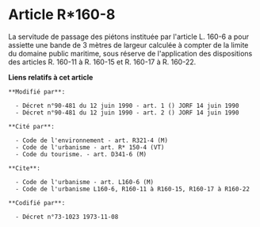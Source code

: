 # Article R*160-8

La servitude de passage des piétons instituée par l'article L. 160-6 a pour assiette une bande de 3 mètres de largeur
calculée à compter de la limite du domaine public maritime, sous réserve de l'application des dispositions des articles R.
160-11 à R. 160-15 et R. 160-17 à R. 160-22.

**Liens relatifs à cet article**

	**Modifié par**:

	  - Décret n°90-481 du 12 juin 1990 - art. 1 () JORF 14 juin 1990
	  - Décret n°90-481 du 12 juin 1990 - art. 2 () JORF 14 juin 1990

	**Cité par**:

	  - Code de l'environnement - art. R321-4 (M)
	  - Code de l'urbanisme - art. R* 150-4 (VT)
	  - Code du tourisme. - art. D341-6 (M)

	**Cite**:

	  - Code de l'urbanisme - art. L160-6 (M)
	  - Code de l'urbanisme L160-6, R160-11 à R160-15, R160-17 à R160-22

	**Codifié par**:

	  - Décret n°73-1023 1973-11-08
